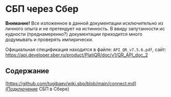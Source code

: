# СБП через Сбер

**Внимание!** Все изложенное в данной документации исключительно из личного опыта и не претендует на истинность. В ввиду запутанности ис кудности (преднамеренно?) документации приходится много додумывать и проверять импирически.

Официальная спецификация находится в файле: `API_QR_v7.5.6.pdf`, сайт: https://api.developer.sber.ru/product/PlatiQR/doc/v1/QR_API_doc_2

## Содержание

[https://github.com/tugibaev/wiki.sbp/blob/main/connect.md](Подключение СБП в Сбере)
